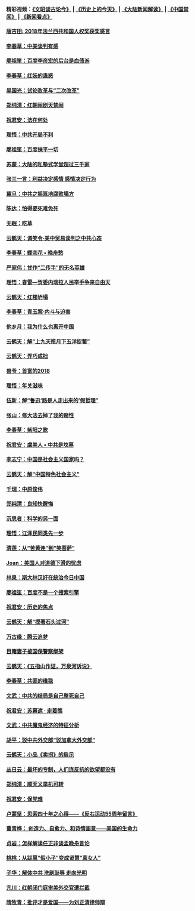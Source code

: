 #### 精彩视频：[《文昭谈古论今》](http://45.32.25.56/wenzhao) | [《历史上的今天》](http://45.32.25.56/today-in-history) | [《大陆新闻解读》](http://45.32.25.56/ntdtv-comedy) | [《中国禁闻》](http://45.32.25.56/ntdtv-news) | [《新闻看点》](http://45.32.25.56/news-insight) 

 #### [唐吉田: 2018年法兰西共和国人权奖获奖感言](../pages/nsc993/n11021537.md?t=02031634) 

#### [李春草：中美谈判有感](../pages/nsc993/n11019776.md?t=02031634) 

#### [廖祖笙：百度李彦宏的后台是血债派](../pages/nsc993/n11019767.md?t=02031634) 

#### [李春草：红妖的蛊惑](../pages/nsc993/n11017095.md?t=02031634) 

#### [吴国光：试论改革与“二次改革”](../pages/nsc993/n11017055.md?t=02031634) 

#### [郑纯清：红朝闹剧天禁闹](../pages/nsc993/n11017030.md?t=02031634) 

#### [祝君安：法在何处](../pages/nsc993/n11017021.md?t=02031634) 

#### [理悟：中共开局不利](../pages/nsc993/n11016938.md?t=02031634) 

#### [廖祖笙：百度抹平一切](../pages/nsc993/n11014925.md?t=02031634) 

#### [苏蒙：大陆的私塾式学堂超过三千家](../pages/nsc993/n11014334.md?t=02031634) 

#### [张三一言：利益决定感情 感情决定行为](../pages/nsc993/n11012463.md?t=02031634) 

#### [冀旦：中共之摇篮地腐败塌方](../pages/nsc993/n11009533.md?t=02031634) 

#### [陈达：怕得要死难免死](../pages/nsc993/n11009520.md?t=02031634) 

#### [无眠：吃草](../pages/nsc993/n11007940.md?t=02031634) 

#### [云鹤天：调笑令‧美中贸易谈判之中共心态](../pages/nsc993/n11007670.md?t=02031634) 

#### [李春草：蝶恋花  •  晚舟愁](../pages/nsc993/n11006605.md?t=02031634) 

#### [严家伟：甘作“二传手”的无名英雄](../pages/nsc993/n11005340.md?t=02031634) 

#### [理悟：春雷—贺委内瑞拉人民举手争来自由天](../pages/nsc993/n11005334.md?t=02031634) 

#### [云鹤天：红楼坍塌](../pages/nsc993/n11005318.md?t=02031634) 

#### [李春草：青玉案·内斗与迫害](../pages/nsc993/n11005306.md?t=02031634) 

#### [他乡月：我为什么也离开中国](../pages/nsc993/n11003553.md?t=02031634) 

#### [云鹤天：解“上九天揽月下五洋捉鳖”](../pages/nsc993/n11000750.md?t=02031634) 

#### [云鹤天：弄巧成拙](../pages/nsc993/n11000722.md?t=02031634) 

#### [兽爷：首富的2018](../pages/nsc993/n11000693.md?t=02031634) 

#### [理悟：年关滋味](../pages/nsc993/n10998847.md?t=02031634) 

#### [伍新：解“鲁迅‘路是人走出来的’假哲理”](../pages/nsc993/n10998777.md?t=02031634) 

#### [张山：修大法去掉了我的赌性](../pages/nsc993/n10997702.md?t=02031634) 

#### [李春草：紫阳之歌](../pages/nsc993/n10997679.md?t=02031634) 

#### [祝君安：虞美人 • 中共是坟墓](../pages/nsc993/n10996090.md?t=02031634) 

#### [李志宁：中国是社会主义国家吗？](../pages/nsc993/n10996097.md?t=02031634) 

#### [云鹤天：解“中国特色社会主义”](../pages/nsc993/n10996043.md?t=02031634) 

#### [千瑞：中原俊伟](../pages/nsc993/n10995401.md?t=02031634) 

#### [郑纯清：良知快醒悔](../pages/nsc993/n10995385.md?t=02031634) 

#### [沉思者：科学的另一面](../pages/nsc993/n10996074.md?t=02031634) 

#### [理悟：江泽民同类先一步](../pages/nsc993/n10995378.md?t=02031634) 

#### [清莲：从“苦黄连”到“笑菩萨”](../pages/nsc993/n10995466.md?t=02031634) 

#### [Joan：美国人对道德下滑的忧虑](../pages/nsc993/n10995424.md?t=02031634) 

#### [林泉：斯大林汉奸在统治今日中国](../pages/nsc993/n10995210.md?t=02031634) 

#### [廖祖笙：百度不是一个搜索引擎](../pages/nsc993/n10994961.md?t=02031634) 

#### [祝君安：历史的焦点](../pages/nsc993/n10994925.md?t=02031634) 

#### [云鹤天：解“摸著石头过河”](../pages/nsc993/n10993325.md?t=02031634) 

#### [万古缘：腾云追梦](../pages/nsc993/n10993120.md?t=02031634) 

#### [目睹妻子被国保警察绑架](../pages/nsc993/n10991525.md?t=02031634) 

#### [云鹤天：《五指山作证，万泉河诉说》](../pages/nsc993/n10991603.md?t=02031634) 

#### [李春草：共匪的维稳](../pages/nsc993/n10991348.md?t=02031634) 

#### [文武：中共的结局是自己整死自己](../pages/nsc993/n10989899.md?t=02031634) 

#### [祝君安：苏幕遮 · 走着瞧](../pages/nsc993/n10988901.md?t=02031634) 

#### [文武：中共魔鬼经济的特征分析](../pages/nsc993/n10987387.md?t=02031634) 

#### [胡平：驳中共外交部“驳加拿大外交部”](../pages/nsc993/n10987378.md?t=02031634) 

#### [云鹤天：小品《卖拐》的启示](../pages/nsc993/n10984392.md?t=02031634) 

#### [丛日云：最坏的专制，人们连反抗的欲望都没有](../pages/nsc993/n10984377.md?t=02031634) 

#### [郑纯清：顺天义举机可转](../pages/nsc993/n10984369.md?t=02031634) 

#### [祝君安：保党难](../pages/nsc993/n10984362.md?t=02031634) 

#### [卢蒙坚：思索四十年之心得——《反右运动55周年留言》](../pages/nsc993/n10984355.md?t=02031634) 

#### [曹青桦： 创造力、自愈力、和诗情画意——美国的生命力](../pages/nsc993/n10984216.md?t=02031634) 

#### [贞岩：怎样解读任正非谈孟晚舟言论](../pages/nsc993/n10984650.md?t=02031634) 

#### [桃桃：从跋扈“假小子”变成贤慧“真女人”](../pages/nsc993/n10984416.md?t=02031634) 

#### [子华：解体中共 洗刷耻辱 走向光明](../pages/nsc993/n10984019.md?t=02031634) 

#### [亢川：红朝闭门庭审美外交官遭拦截](../pages/nsc993/n10984050.md?t=02031634) 

#### [隋牧青：批评才是爱国——为刘正清律师辩](../pages/nsc993/n10983057.md?t=02031634) 

